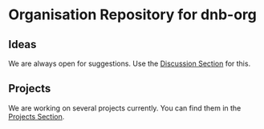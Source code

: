 # Organisation Repository for dnb-org

## Ideas

We are always open for suggestions. Use the [Discussion Section](https://github.com/dnb-org/.github/discussions) for this.

## Projects

We are working on several projects currently. You can find them in the [Projects Section](https://github.com/dnb-org/.github/projects?type=beta).
